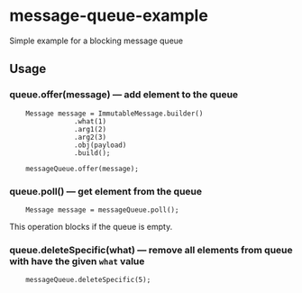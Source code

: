 # message-queue-example

Simple example for a blocking message queue

## Usage

### queue.offer(message) &mdash; add element to the queue

```
    Message message = ImmutableMessage.builder()
                .what(1)
                .arg1(2)
                .arg2(3)
                .obj(payload)
                .build();

    messageQueue.offer(message);
```

### queue.poll() &mdash; get element from the queue

```
    Message message = messageQueue.poll();
```

This operation blocks if the queue is empty.

### queue.deleteSpecific(what) &mdash; remove all elements from queue with have the given `what` value

```
    messageQueue.deleteSpecific(5);
```

